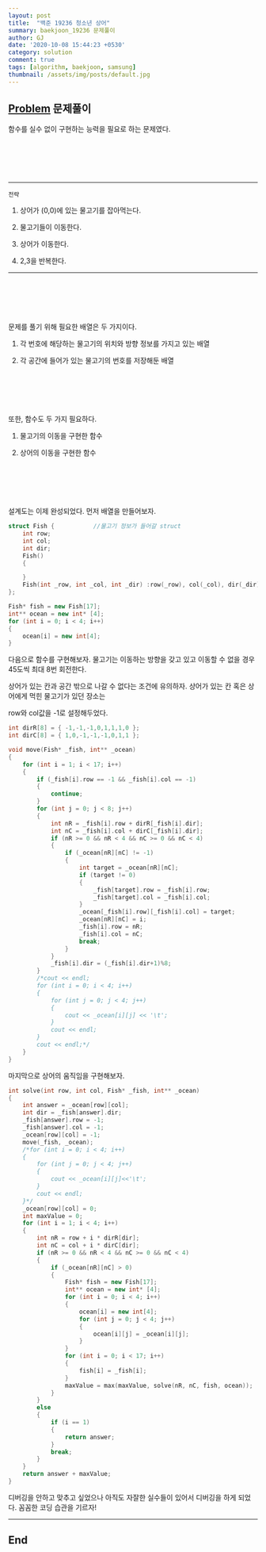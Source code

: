```yaml
---
layout: post
title:  "백준 19236 청소년 상어"
summary: baekjoon_19236 문제풀이
author: GJ
date: '2020-10-08 15:44:23 +0530'
category: solution
comment: true
tags: [algorithm, baekjoon, samsung]
thumbnail: /assets/img/posts/default.jpg
---
```


## [Problem](https://www.acmicpc.net/problem/19236) 문제풀이

함수를 실수 없이 구현하는 능력을 필요로 하는 문제였다.

#  　

---

`전략`

1. 상어가 (0,0)에 있는 물고기를 잡아먹는다.

2. 물고기들이 이동한다.

3. 상어가 이동한다.

4. 2,3을 반복한다.

---

#  　

문제를 풀기 위해 필요한 배열은 두 가지이다.

1. 각 번호에 해당하는 물고기의 위치와 방향 정보를 가지고 있는 배열

2. 각 공간에 들어가 있는 물고기의 번호를 저장해둔 배열

#  　

또한, 함수도 두 가지 필요하다.

1. 물고기의 이동을 구현한 함수

2. 상어의 이동을 구현한 함수

#  　

설계도는 이제 완성되었다. 먼저 배열을 만들어보자.

```cpp
struct Fish {			//물고기 정보가 들어갈 struct
	int row;
	int col;
	int dir;
	Fish()
	{

	}
	Fish(int _row, int _col, int _dir) :row(_row), col(_col), dir(_dir) {}
};

Fish* fish = new Fish[17];
int** ocean = new int* [4];
for (int i = 0; i < 4; i++)
{
	ocean[i] = new int[4];
}

```

다음으로 함수를 구현해보자. 물고기는 이동하는 방향을 갖고 있고 이동할 수 없을 경우 45도씩 최대 8번 회전한다.

상어가 있는 칸과 공간 밖으로 나갈 수 없다는 조건에 유의하자. 상어가 있는 칸 혹은 상어에게 먹힌 물고기가 있던 장소는

row와 col값을 -1로 설정해두었다.


```cpp
int dirR[8] = { -1,-1,-1,0,1,1,1,0 };
int dirC[8] = { 1,0,-1,-1,-1,0,1,1 };

void move(Fish* _fish, int** _ocean)
{
	for (int i = 1; i < 17; i++)
	{
		if (_fish[i].row == -1 && _fish[i].col == -1)
		{
			continue;
		}
		for (int j = 0; j < 8; j++)
		{
			int nR = _fish[i].row + dirR[_fish[i].dir];
			int nC = _fish[i].col + dirC[_fish[i].dir];
			if (nR >= 0 && nR < 4 && nC >= 0 && nC < 4)
			{
				if (_ocean[nR][nC] != -1)
				{
					int target = _ocean[nR][nC];
					if (target != 0)
					{
						_fish[target].row = _fish[i].row;
						_fish[target].col = _fish[i].col;
					}
					_ocean[_fish[i].row][_fish[i].col] = target;
					_ocean[nR][nC] = i;
					_fish[i].row = nR;
					_fish[i].col = nC;
					break;
				}
			}
			_fish[i].dir = (_fish[i].dir+1)%8;
		}
		/*cout << endl;
		for (int i = 0; i < 4; i++)
		{
			for (int j = 0; j < 4; j++)
			{
				cout << _ocean[i][j] << '\t';
			}
			cout << endl;
		}
		cout << endl;*/
	}
}
```

마지막으로 상어의 움직임을 구현해보자.

```cpp
int solve(int row, int col, Fish* _fish, int** _ocean) 
{
	int answer = _ocean[row][col];
	int dir = _fish[answer].dir;
	_fish[answer].row = -1;
	_fish[answer].col = -1;
	_ocean[row][col] = -1;
	move(_fish, _ocean);
	/*for (int i = 0; i < 4; i++)
	{
		for (int j = 0; j < 4; j++)
		{
			cout << _ocean[i][j]<<'\t';
		}
		cout << endl;
	}*/
	_ocean[row][col] = 0;
	int maxValue = 0;
	for (int i = 1; i < 4; i++)
	{
		int nR = row + i * dirR[dir];
		int nC = col + i * dirC[dir];
		if (nR >= 0 && nR < 4 && nC >= 0 && nC < 4)
		{
			if (_ocean[nR][nC] > 0)
			{
				Fish* fish = new Fish[17];
				int** ocean = new int* [4];
				for (int i = 0; i < 4; i++)
				{
					ocean[i] = new int[4];
					for (int j = 0; j < 4; j++)
					{
						ocean[i][j] = _ocean[i][j];
					}
				}
				for (int i = 0; i < 17; i++)
				{
					fish[i] = _fish[i];
				}
				maxValue = max(maxValue, solve(nR, nC, fish, ocean));
			}
		}
		else
		{
			if (i == 1)
			{
				return answer;
			}
			break;
		}
	}
	return answer + maxValue;
}
```

디버깅을 안하고 맞추고 싶었으나 아직도 자잘한 실수들이 있어서 디버깅을 하게 되었다. 꼼꼼한 코딩 습관을 기르자!

---
## End
